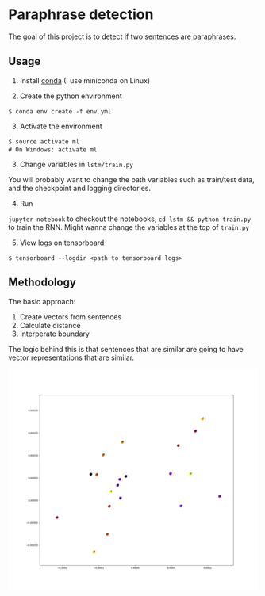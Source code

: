 # Paraphrase detection

The goal of this project is to detect if two sentences are paraphrases.

## Usage

1. Install [conda](https://conda.io/docs/install/quick.html#id1) (I use miniconda on Linux)

2. Create the python environment

```
$ conda env create -f env.yml
```

3. Activate the environment
```
$ source activate ml
# On Windows: activate ml
```

3. Change variables in `lstm/train.py`

You will probably want to change the path variables such as train/test data, and the checkpoint and logging directories.

4. Run

`jupyter notebook` to checkout the notebooks, `cd lstm && python train.py` to train the RNN. Might wanna change the variables at the top of `train.py`

5. View logs on tensorboard

```
$ tensorboard --logdir <path to tensorboard logs>
```

## Methodology

The basic approach:

1. Create vectors from sentences
2. Calculate distance
3. Interperate boundary

The logic behind this is that sentences that are similar are going to have
vector representations that are similar.

![count vectorization](images/count_vec_10_labeled.png)